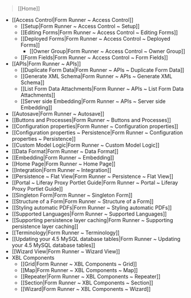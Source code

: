 > [[Home]]

- [[Access Control|Form Runner ~ Access Control]]
    - [[Setup|Form Runner ~ Access Control ~ Setup]]
    - [[Editing Forms|Form Runner ~ Access Control ~ Editing Forms]]
    - [[Deployed Forms|Form Runner ~ Access Control ~ Deployed Forms]]
        - [[Owner Group|Form Runner ~ Access Control ~ Owner Group]]
    - [[Form Fields|Form Runner ~ Access Control ~ Form Fields]]
- [[APIs|Form Runner ~ APIs]]
    - [[Duplicate Form Data|Form Runner ~ APIs ~ Duplicate Form Data]]
    - [[Generate XML Schema|Form Runner ~ APIs ~ Generate XML Schema]]
    - [[List Form Data Attachments|Form Runner ~ APIs ~ List Form Data Attachments]]
    - [[Server side Embedding|Form Runner ~ APIs ~ Server side Embedding]]
- [[Autosave|Form Runner ~ Autosave]]
- [[Buttons and Processes|Form Runner ~ Buttons and Processes]]
- [[Configuration properties|Form Runner ~ Configuration properties]]
- [[Configuration properties ~ Persistence|Form Runner ~ Configuration properties ~ Persistence]]
- [[Custom Model Logic|Form Runner ~ Custom Model Logic]]
- [[Data Format|Form Runner ~ Data Format]]
- [[Embedding|Form Runner ~ Embedding]]
- [[Home Page|Form Runner ~ Home Page]]
- [[Integration|Form Runner ~ Integration]]
- [[Persistence ~ Flat View|Form Runner ~ Persistence ~ Flat View]]
- [[Portal ~ Liferay Proxy Portlet Guide|Form Runner ~ Portal ~ Liferay Proxy Portlet Guide]]
- [[Singleton Form|Form Runner ~ Singleton Form]]
- [[Structure of a Form|Form Runner ~ Structure of a Form]]
- [[Styling automatic PDFs|Form Runner ~ Styling automatic PDFs]]
- [[Supported Languages|Form Runner ~ Supported Languages]]
- [[Supporting persistence layer caching|Form Runner ~ Supporting persistence layer caching]]
- [[Terminology|Form Runner ~ Terminology]]
- [[Updating your 4.5 MySQL database tables|Form Runner ~ Updating your 4.5 MySQL database tables]]
- [[Wizard View|Form Runner ~ Wizard View]]
- XBL Components
    - [[Grid|Form Runner ~ XBL Components ~ Grid]]
    - [[Map|Form Runner ~ XBL Components ~ Map]]
    - [[Repeater|Form Runner ~ XBL Components ~ Repeater]]
    - [[Section|Form Runner ~ XBL Components ~ Section]]
    - [[Wizard|Form Runner ~ XBL Components ~ Wizard]]